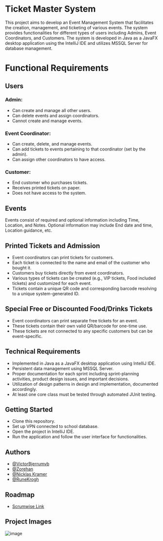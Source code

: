 # Ticket Master System

This project aims to develop an Event Management System that facilitates the creation, management, and ticketing of various events. The system provides functionalities for different types of users including Admins, Event Coordinators, and Customers. The system is developed in Java as a JavaFX desktop application using the IntelliJ IDE and utilizes MSSQL Server for database management.

# Functional Requirements
## Users
### Admin:
- Can create and manage all other users.
- Can delete events and assign coordinators.
- Cannot create and manage events.

### Event Coordinator:
- Can create, delete, and manage events.
- Can add tickets to events pertaining to that coordinator (set by the admin).
- Can assign other coordinators to have access.

### Customer:
- End customer who purchases tickets.
- Receives printed tickets on paper.
- Does not have access to the system.

## Events
Events consist of required and optional information including Time, Location, and Notes.
Optional information may include End date and time, Location guidance, etc.

## Printed Tickets and Admission
- Event coordinators can print tickets for customers.
- Each ticket is connected to the name and email of the customer who bought it.
- Customers buy tickets directly from event coordinators.
- Various types of tickets can be created (e.g., VIP tickets, Food included tickets) and customized for each event.
- Tickets contain a unique QR code and corresponding barcode resolving to a unique system-generated ID.

## Special Free or Discounted Food/Drinks Tickets
- Event coordinators can print separate free tickets for an event.
- These tickets contain their own valid QR/barcode for one-time use.
- These tickets are not connected to any specific customers but can be event-specific.

## Technical Requirements
- Implemented in Java as a JavaFX desktop application using IntelliJ IDE.
- Persistent data management using MSSQL Server.
- Proper documentation for each sprint including sprint-planning activities, product design issues, and important decisions.
- Utilization of design patterns in design and implementation, documented accordingly.
- At least one core class must be tested through automated JUnit testing.

## Getting Started
- Clone this repository.
- Set up VPN connected to school database.
- Open the project in IntelliJ IDE.
- Run the application and follow the user interface for functionalities.


## Authors
- [@VictorBjerrumvb](https://github.com/VictorBjerrumvb)
- [@Zorehan](https://github.com/Zorehan)
- [@Nicklas Kramer](https://github.com/NillasKA)
- [@RuneKrogh](https://github.com/RuneKrogh)

## Roadmap

- [Scrumwise Link](https://www.scrumwise.com/scrum/#/overview/project/billetmester_cs2023-dk/id-36893-38727-1)

## Project Images
![image](https://github.com/Zorehan/BilletMester/assets/143797601/7256fc66-76a4-4cf5-8069-e32caa51ea44)
